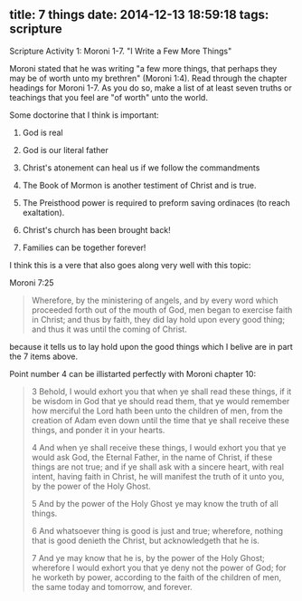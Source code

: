 title: 7 things
date: 2014-12-13 18:59:18
tags: scripture
---
Scripture Activity 1: Moroni 1-7. "I Write a Few More Things"

Moroni stated that he was writing "a few more things, that perhaps they may be of worth unto my brethren" (Moroni 1:4). Read through the chapter headings for Moroni 1-7. As you do so, make a list of at least seven truths or teachings that you feel are "of worth" unto the world.

Some doctorine that I think is important:

1. God is real
2. God is our literal father
3. Christ's atonement can heal us if we follow the commandments
4. The Book of Mormon is another testiment of Christ and is true.

5. The Preisthood power is required to preform saving ordinaces (to reach exaltation).
6. Christ's church has been brought back!
7. Families can be together forever!


I think this is a vere that also goes along very well with this topic:

Moroni 7:25 
> Wherefore, by the ministering of angels, and by every word which proceeded forth out of the mouth of God, men began to exercise faith in Christ; and thus by faith, they did lay hold upon every good thing; and thus it was until the coming of Christ.

because it tells us to lay hold upon the good things which I belive are in part the 7 items above.

Point number 4 can be illistarted perfectly with Moroni chapter 10:

> 3 Behold, I would exhort you that when ye shall read these things, if it be wisdom in God that ye should read them, that ye would remember how merciful the Lord hath been unto the children of men, from the creation of Adam even down until the time that ye shall receive these things, and ponder it in your hearts.
>
> 4 And when ye shall receive these things, I would exhort you that ye would ask God, the Eternal Father, in the name of Christ, if these things are not true; and if ye shall ask with a sincere heart, with real intent, having faith in Christ, he will manifest the truth of it unto you, by the power of the Holy Ghost.
>
> 5 And by the power of the Holy Ghost ye may know the truth of all things.
>
> 6 And whatsoever thing is good is just and true; wherefore, nothing that is good denieth the Christ, but acknowledgeth that he is.
>
> 7 And ye may know that he is, by the power of the Holy Ghost; wherefore I would exhort you that ye deny not the power of God; for he worketh by power, according to the faith of the children of men, the same today and tomorrow, and forever.
